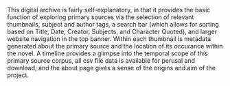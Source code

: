 This digital archive is fairly self-explanatory, in that it provides the basic function of exploring primary sources via the selection of relevant thumbnails, subject and author tags, a search bar (which allows for sorting based on Title, Date, Creator, Subjects, and Character Quoted), and larger website navigation in the top banner. Within each thumbnail is metadata generated about the primary source and the location of its occurance within the novel. A timeline provides a glimpse into the temporal scope of this primary source corpus, all csv file data is available for perusal and download, and the about page gives a sense of the origins and aim of the project. 
